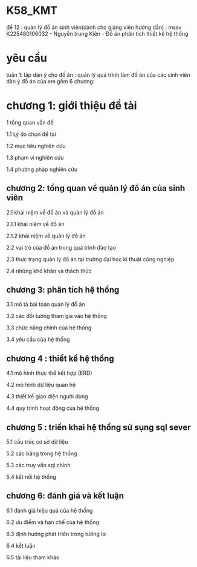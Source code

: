 # K58_KMT
đề 12 : quản lý đồ án sinh viên(dành cho giảng viên hướng dẫn)  : mssv K225480106032 - Nguyễn trung Kiên - Đồ án phân tích thiết kế hệ thống 
# yêu cầu 
tuần 1: 
lập dàn ý cho đồ án : quản lý quá trình làm đồ án của các sinh viên 
dàn ý đồ án của em gồm 6 chương:
# chương 1: giới thiệu đề tài

1 tổng quan vấn đề

1.1 Lý do chọn đề tài 

1.2 mục tiêu nghiên cứu

1.3 phạm vi nghiên cứu

1.4 phương pháp nghiên cứu

## chương 2: tổng quan về quản lý đồ án của sinh viên 

2.1 khái niệm về đồ án và quản lý đồ án 

2.1.1 khái niệm về đồ án 

2.1.2 khái niệm về quản lý đồ án 

2.2 vai trò của đồ án trong quá trình đào tạo

2.3 thực trạng quản lý đồ án tại trường đại học kĩ thuật công nghiệp 

2.4 những khó khăn và thách thức

## chương 3: phân tích hệ thống 

3.1 mô tả bài toán quản lý đồ án 

3.2 các đối tương tham gia vào hệ thống

3.3 chức năng chính của hệ thống 

3.4 yêu cầu của hệ thống 

## chương 4 : thiết kế hệ thống  

4.1 mô hình thực thể kết hợp (ERD)

4.2 mô hình dữ liệu quan hệ

4.3 thiết kế giao diện người dùng 

4.4 quy trình hoạt động của hệ thống 

## chương 5 : triển khai hệ thống sử sụng sql sever

5.1 cấu trúc cơ sở dữ liệu

5.2 các bảng trong hệ thống 

5.3 các truy vấn sql chính 

5.4 kết nối hệ thống 

## chương 6: đánh giá và kết luận 

6.1 đánh giá hiệu quả của hệ thống 

6.2 ưu điểm và hạn chế của hệ thống 

6.3 định hướng phát triển trong tương lai 

6.4 kết luận 

6.5 tài liệu tham khảo








    



